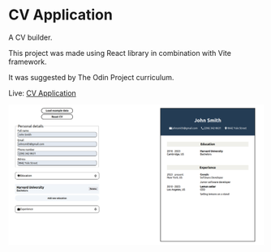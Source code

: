 # CV Application

A CV builder.

This project was made using React library in combination with Vite framework.

It was suggested by The Odin Project curriculum.

Live: [CV Application](https://cv-application-pi.vercel.app/)

![](screenshot.png)
